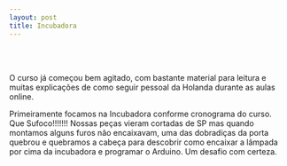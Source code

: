 ```yaml
---
layout: post
title: Incubadora
---
```


<br >

<br />

O curso já começou bem agitado, com bastante material para leitura e muitas explicações de como seguir pessoal da Holanda durante as aulas online.

Primeiramente focamos na Incubadora conforme cronograma do curso. Que Sufoco!!!!!!! Nossas peças vieram cortadas de SP mas quando montamos alguns furos não encaixavam, uma das dobradiças da porta quebrou e quebramos a cabeça para descobrir como encaixar a lâmpada por cima da incubadora e programar o Arduino.  Um desafio com certeza.


